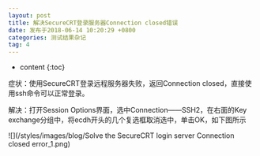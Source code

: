 ```yaml
---
layout: post
title: 解决SecureCRT登录服务器Connection closed错误
date: 发布于2018-06-14 10:20:29 +0800
categories: 测试结果杂记
tag: 4
---
```


* content
{:toc}

症状：使用SecureCRT登录远程服务器失败，返回Connection closed，直接使用ssh命令可以正常登录。

<!-- more -->

解决：打开Session Options界面，选中Connection——SSH2，在右面的Key
exchange分组中，将ecdh开头的几个复选框取消选中，单击OK，如下图所示

![](/styles/images/blog/Solve the SecureCRT login server Connection closed error_1.png)

